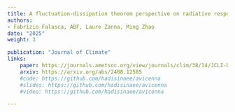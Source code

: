 ```yaml
---
title: A fluctuation-dissipation theorem perspective on radiative responses to temperature perturbations
authors: 
- Fabrizio Falasca, ABF, Laure Zanna, Ming Zhao
date: "2025"
weight: 3

publication: "Journal of Climate"
links:
    paper: https://journals.ametsoc.org/view/journals/clim/38/14/JCLI-D-24-0479.1.xml
    arxiv: https://arxiv.org/abs/2408.12585
    #code: https://github.com/hadisinaee/avicenna
    #slides: https://github.com/hadisinaee/avicenna
    #video: https://github.com/hadisinaee/avicenna

---
```

